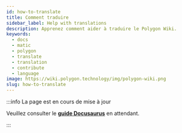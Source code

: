 ```yaml
---
id: how-to-translate
title: Comment traduire
sidebar_label: Help with translations
description: Apprenez comment aider à traduire le Polygon Wiki.
keywords:
  - docs
  - matic
  - polygon
  - translate
  - translation
  - contribute
  - language
image: https://wiki.polygon.technology/img/polygon-wiki.png
slug: how-to-translate
---
```


:::info La page est en cours de mise à jour

Veuillez consulter le **[guide Docusaurus](https://docusaurus.io/docs/i18n/crowdin#translate-the-sources)** en attendant.

:::
